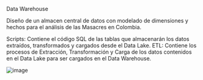 Data Warehouse

Diseño de un almacen central de datos con modelado de dimensiones y hechos para el análisis de las Masacres en Colombia.

Scripts: Contiene el código SQL de las tablas que almacenarán los datos extraídos, transformados y cargados desde el Data Lake.
ETL: Contiene los procesos de Extracción, Transformación y Carga de los datos contenidos en el Data Lake para ser cargados en el Data Warehouse.

![image](https://github.com/user-attachments/assets/ac62a5e4-0c7e-4ec9-b92a-6c92f5a28f36)
